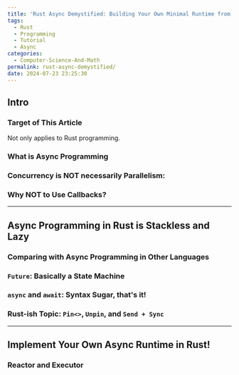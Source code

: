 ```yaml
---
title: 'Rust Async Demystified: Building Your Own Minimal Runtime from Scratch'
tags:
  - Rust
  - Programming
  - Tutorial
  - Async
categories:
  - Computer-Science-And-Math
permalink: rust-async-demystified/
date: 2024-07-23 23:25:30
---
```


## Intro

### Target of This Article
Not only applies to Rust programming.

### What is Async Programming

### Concurrency is NOT necessarily Parallelism: 

### Why NOT to Use Callbacks?

---

## Async Programming in Rust is Stackless and Lazy

### Comparing with Async Programming in Other Languages

### `Future`: Basically a State Machine

### `async` and `await`: Syntax Sugar, that's it!

### Rust-ish Topic: `Pin<>`, `Unpin`, and `Send + Sync`

---

## Implement Your Own Async Runtime in Rust!

### Reactor and Executor
